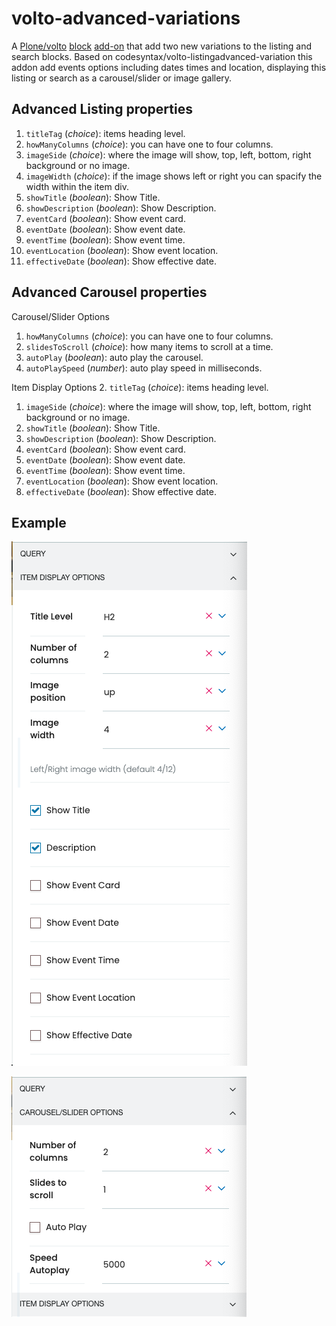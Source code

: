 # volto-advanced-variations

A [Plone/volto](https://plone.org/why-plone) [block](https://6.dev-docs.plone.org/volto/blocks/index.html) [add-on](https://6.dev-docs.plone.org/volto/addons/index.html) that add two new variations to the listing and search blocks.
Based on codesyntax/volto-listingadvanced-variation this addon add events options including dates times and location, displaying this listing or search as a carousel/slider or image gallery.

## Advanced Listing properties

1. `titleTag` (_choice_): items heading level.
1. `howManyColumns` (_choice_): you can have one to four columns.
1. `imageSide` (_choice_): where the image will show, top, left, bottom, right background or no image.
1. `imageWidth` (_choice_): if the image shows left or right you can spacify the width within the item div.
1. `showTitle` (_boolean_): Show Title.
1. `showDescription` (_boolean_): Show Description.
1. `eventCard` (_boolean_): Show event card.
1. `eventDate` (_boolean_): Show event date.
2. `eventTime` (_boolean_): Show event time.
2. `eventLocation` (_boolean_): Show event location.
3. `effectiveDate` (_boolean_): Show effective date.

## Advanced Carousel properties

Carousel/Slider Options
1. `howManyColumns` (_choice_): you can have one to four columns.
1. `slidesToScroll` (_choice_): how many items to scroll at a time.
2. `autoPlay` (_boolean_): auto play the carousel.
3. `autoPlaySpeed` (_number_): auto play speed in milliseconds.

Item Display Options
2. `titleTag` (_choice_): items heading level.
1. `imageSide` (_choice_): where the image will show, top, left, bottom, right background or no image.
1. `showTitle` (_boolean_): Show Title.
1. `showDescription` (_boolean_): Show Description.
1. `eventCard` (_boolean_): Show event card.
1. `eventDate` (_boolean_): Show event date.
2. `eventTime` (_boolean_): Show event time.
2. `eventLocation` (_boolean_): Show event location.
3. `effectiveDate` (_boolean_): Show effective date.

## Example

![listing options](./listing-options.png)

![carousel options](./carousel-options.png)
